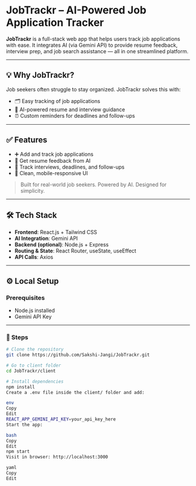 # JobTrackr – AI-Powered Job Application Tracker

**JobTrackr** is a full-stack web app that helps users track job applications with ease. It integrates AI (via Gemini API) to provide resume feedback, interview prep, and job search assistance — all in one streamlined platform.

---

## 💡 Why JobTrackr?

Job seekers often struggle to stay organized. JobTrackr solves this with:

- 🗂️ Easy tracking of job applications  
- 🤖 AI-powered resume and interview guidance  
- ⏰ Custom reminders for deadlines and follow-ups  

---

## ✅ Features

- ➕ Add and track job applications  
- 🧠 Get resume feedback from AI  
- 📅 Track interviews, deadlines, and follow-ups  
- 📱 Clean, mobile-responsive UI  

> Built for real-world job seekers. Powered by AI. Designed for simplicity.

---

## 🛠 Tech Stack

- **Frontend**: React.js + Tailwind CSS  
- **AI Integration**: Gemini API  
- **Backend (optional)**: Node.js + Express  
- **Routing & State**: React Router, useState, useEffect  
- **API Calls**: Axios  

---

## ⚙️ Local Setup

### Prerequisites

- Node.js installed  
- Gemini API Key  

---

### 🔧 Steps

```bash
# Clone the repository
git clone https://github.com/Sakshi-Jangi/JobTrackr.git

# Go to client folder
cd JobTrackr/client

# Install dependencies
npm install
Create a .env file inside the client/ folder and add:

env
Copy
Edit
REACT_APP_GEMINI_API_KEY=your_api_key_here
Start the app:

bash
Copy
Edit
npm start
Visit in browser: http://localhost:3000

yaml
Copy
Edit


